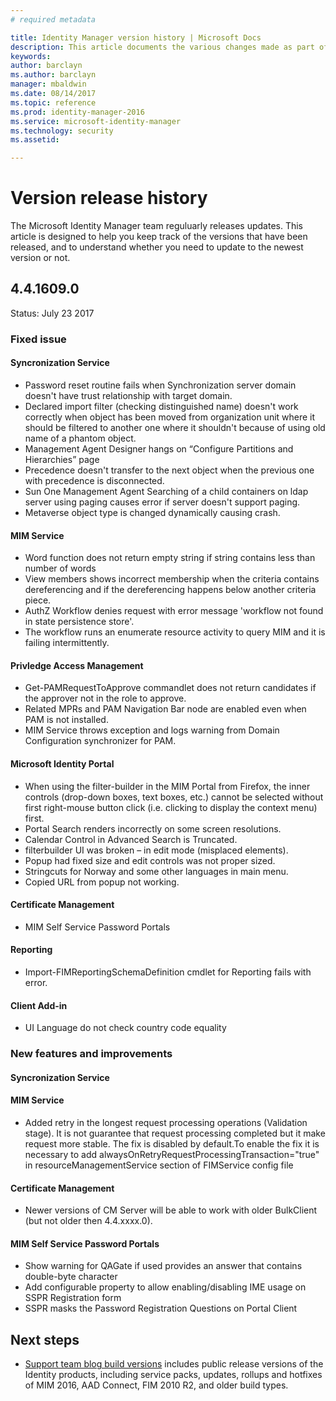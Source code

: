 ```yaml
---
# required metadata

title: Identity Manager version history | Microsoft Docs
description: This article documents the various changes made as part of updates to MIM 2016
keywords:
author: barclayn
ms.author: barclayn
manager: mbaldwin
ms.date: 08/14/2017
ms.topic: reference
ms.prod: identity-manager-2016
ms.service: microsoft-identity-manager
ms.technology: security
ms.assetid:

---
```


# Version release history

The Microsoft Identity Manager team reguluarly releases updates. This article is designed to help you keep track of the versions that have been released, and to understand whether you need to update to the newest version or not.

## 4.4.1609.0

Status: July 23 2017

### Fixed issue

#### Syncronization Service

- Password reset routine fails when Synchronization server domain doesn't have trust relationship with target domain.
- Declared import filter (checking distinguished name) doesn't work correctly when object has been moved from organization unit where it should be filtered to another one where it shouldn't because of using old name of a phantom object.
- Management Agent  Designer hangs on “Configure Partitions and Hierarchies” page
- Precedence doesn't transfer to the next object when the previous one with precedence is disconnected.
- Sun One Management Agent Searching of a child containers on ldap server using paging causes error if server doesn't support paging.
- Metaverse object type is changed dynamically causing crash.

#### MIM Service

- Word function does not return empty string if string contains less than number of words
- View members shows incorrect membership when the criteria contains dereferencing and if the dereferencing happens below another criteria piece. 
- AuthZ Workflow denies request with error message 'workflow not found in state persistence store'.
- The workflow runs an enumerate resource activity to query MIM and it is failing intermittently.

#### Privledge Access Management

- Get-PAMRequestToApprove commandlet does not return candidates if the approver not in the role to approve.
- Related MPRs and PAM Navigation Bar node are enabled even when PAM is not installed.
- MIM Service throws exception and logs warning from Domain Configuration synchronizer for PAM.

#### Microsoft Identity Portal

- When using the filter-builder in the MIM Portal from Firefox, the inner controls (drop-down boxes, text boxes, etc.) cannot be selected without first right-mouse button click (i.e. clicking to display the context menu) first.
- Portal Search renders incorrectly on some screen resolutions. 
- Calendar Control in Advanced Search is Truncated.
- filterbuilder UI was broken – in edit mode (misplaced elements).
- Popup had fixed size and edit controls was not proper sized.
- Stringcuts for Norway and some other languages in main menu.
- Copied URL from popup not working.

#### Certificate Management

- MIM Self Service Password Portals  

#### Reporting

- Import-FIMReportingSchemaDefinition cmdlet for Reporting fails with error.

#### Client Add-in

- UI Language do not check country code equality

### New features and improvements

#### Syncronization Service

#### MIM Service

- Added retry in the longest request processing operations (Validation stage). It is not guarantee that request processing completed but it make request more stable. The fix is disabled by default.To enable the fix it is necessary to add alwaysOnRetryRequestProcessingTransaction="true" in resourceManagementService section of FIMService config file

#### Certificate Management

- Newer versions of CM Server will be able to work with older BulkClient (but not older then 4.4.xxxx.0). 

#### MIM Self Service Password Portals 

- Show warning for QAGate if used provides an answer that contains double-byte character
- Add configurable property to allow enabling/disabling IME usage on SSPR Registration form 
- SSPR masks the Password Registration Questions on Portal Client

## Next steps

- [Support team blog build versions](https://blogs.technet.microsoft.com/iamsupport/idmbuildversions/) includes public release versions of the Identity products, including service packs, updates, rollups and hotfixes of MIM 2016, AAD Connect, FIM 2010 R2, and older build types.